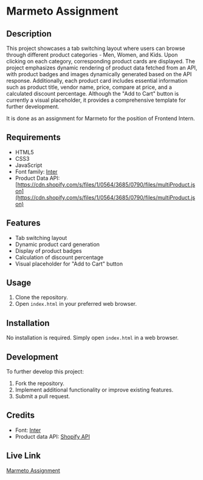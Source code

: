 # Marmeto Assignment

## Description
This project showcases a tab switching layout where users can browse through different product categories - Men, Women, and Kids. Upon clicking on each category, corresponding product cards are displayed. The project emphasizes dynamic rendering of product data fetched from an API, with product badges and images dynamically generated based on the API response. Additionally, each product card includes essential information such as product title, vendor name, price, compare at price, and a calculated discount percentage. Although the "Add to Cart" button is currently a visual placeholder, it provides a comprehensive template for further development.

It is done as an assignment for Marmeto for the position of Frontend Intern.

## Requirements
- HTML5
- CSS3
- JavaScript
- Font family: [Inter](https://fonts.google.com/specimen/Inter)
- Product Data API: [https://cdn.shopify.com/s/files/1/0564/3685/0790/files/multiProduct.json](https://cdn.shopify.com/s/files/1/0564/3685/0790/files/multiProduct.json)

## Features
- Tab switching layout
- Dynamic product card generation
- Display of product badges
- Calculation of discount percentage
- Visual placeholder for "Add to Cart" button

## Usage
1. Clone the repository.
2. Open `index.html` in your preferred web browser.

## Installation
No installation is required. Simply open `index.html` in a web browser.

## Development
To further develop this project:
1. Fork the repository.
2. Implement additional functionality or improve existing features.
3. Submit a pull request.

## Credits
- Font: [Inter](https://fonts.google.com/specimen/Inter)
- Product data API: [Shopify API](https://cdn.shopify.com/s/files/1/0564/3685/0790/files/multiProduct.json)

## Live Link 
[Marmeto Assignment](https://marmetoniteshim0.netlify.app/)


